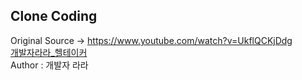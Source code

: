 ## Clone Coding </br>
Original Source -> https://www.youtube.com/watch?v=UkflQCKjDdg </br>
[개발자라라_헬테이커](https://www.youtube.com/watch?v=UkflQCKjDdg)
</br>
Author : 개발자 라라
